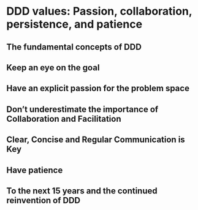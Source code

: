 # DDD values: Passion, collaboration, persistence, and patience

## The fundamental concepts of DDD

## Keep an eye on the goal

## Have an explicit passion for the problem space

## Don’t underestimate the importance of Collaboration and Facilitation

## Clear, Concise and Regular Communication is Key

## Have patience 

## To the next 15 years and the continued reinvention of DDD
